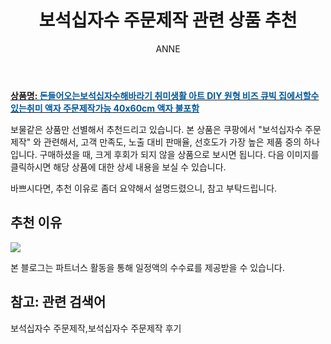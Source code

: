 ﻿---
layout: post
title:  "보석십자수 주문제작 관련 상품 추천"
author: ANNE
categories: [ 가구/인테리어 ]
tags: [보석십자수 주문제작,보석십자수 주문제작 후기]
image: https://static.coupangcdn.com/image/vendor_inventory/0766/bd931c795b4aabe52f88271c244f6d91830fdb59277c4a13c954e6632528.jpg 
description: "쿠팡에서 보석십자수 주문제작 관련 상품으로 가장 고객 선호도가 높은 제품 중 하나입니다."
---

<a href="https://link.coupang.com/re/AFFSDP?lptag=AF5184500&pageKey=4382577249&itemId=5182940090&vendorItemId=72492180495&traceid=V0-153-de8e9be9f6a3e036"><b>상품명: <font color='#01579B'>돈들어오는보석십자수해바라기 취미생활 아트 DIY 원형 비즈 큐빅 집에서할수있는취미 액자 주문제작가능 40x60cm 액자 불포함</font></b></a>

보물같은 상품만 선별해서 추천드리고 있습니다.
본 상품은 쿠팡에서 "보석십자수 주문제작" 와 관련해서, 고객 만족도, 노출 대비 판매율, 선호도가 가장 높은 제품 중의 하나입니다.
구매하셨을 때, 크게 후회가 되지 않을 상품으로 보시면 됩니다. 
다음 이미지를 클릭하시면 해당 상품에 대한 상세 내용을 보실 수 있습니다.

바쁘시다면, 추천 이유로 좀더 요약해서 설명드렸으니, 참고 부탁드립니다.

## 추천 이유 

<a href="https://link.coupang.com/re/AFFSDP?lptag=AF5184500&pageKey=4382577249&itemId=5182940090&vendorItemId=72492180495&traceid=V0-153-de8e9be9f6a3e036"><img src="https://thumbnail7.coupangcdn.com/thumbnails/remote/q89/image/vendor_inventory/fafb/e5bdd8d6936ab11ee4b4ae883c535bd8fac9c431363e6ac23faaf68efb97.jpg"></a> 

본 블로그는 파트너스 활동을 통해 일정액의 수수료를 제공받을 수 있습니다.

## 참고: 관련 검색어    
보석십자수 주문제작,보석십자수 주문제작 후기